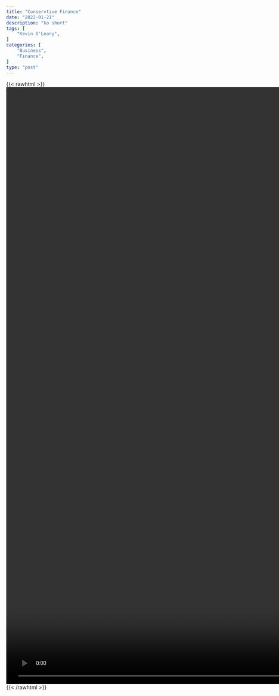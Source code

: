 ```yaml
---
title: "Conservtive Finance"
date: "2022-01-21"
description: "ko short"
tags: [
    "Kevin O'Leary",
]
categories: [
    "Business",
    "Finance",
]
type: "post"
---
```

{{< rawhtml >}}
    <video style="height:40vh;width:auto" overflow="hidden" controls>
        <source src="https://clips.dev00ps.com/Kevin_O_7Leary/conservation.mp4" type="video/mp4"> 
    </video>
{{< /rawhtml >}}
